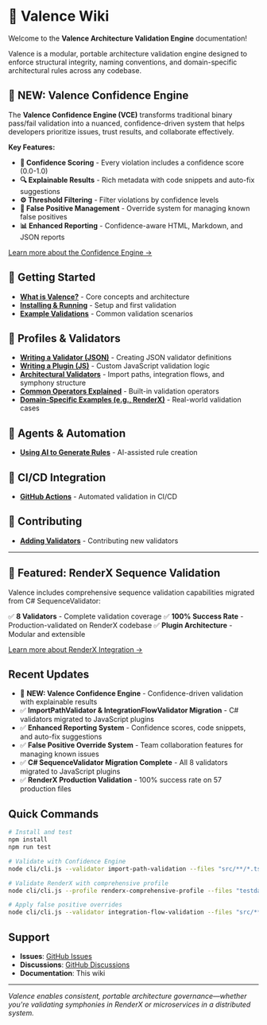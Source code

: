 # 📘 Valence Wiki

Welcome to the **Valence Architecture Validation Engine** documentation!

Valence is a modular, portable architecture validation engine designed to enforce structural integrity, naming conventions, and domain-specific architectural rules across any codebase.

## 🎯 **NEW: Valence Confidence Engine**

The **Valence Confidence Engine (VCE)** transforms traditional binary pass/fail validation into a nuanced, confidence-driven system that helps developers prioritize issues, trust results, and collaborate effectively.

**Key Features:**
- **🎯 Confidence Scoring** - Every violation includes a confidence score (0.0-1.0)
- **🔍 Explainable Results** - Rich metadata with code snippets and auto-fix suggestions
- **⚙️ Threshold Filtering** - Filter violations by confidence levels
- **🚫 False Positive Management** - Override system for managing known false positives
- **📊 Enhanced Reporting** - Confidence-aware HTML, Markdown, and JSON reports

[Learn more about the Confidence Engine →](Getting%20Started/Confidence-Engine)

## 🚀 Getting Started

- **[What is Valence?](Getting%20Started/What-is-Valence)** - Core concepts and architecture
- **[Installing & Running](Getting%20Started/Installing-and-Running)** - Setup and first validation
- **[Example Validations](Getting%20Started/Example-Validations)** - Common validation scenarios

## 🔧 Profiles & Validators

- **[Writing a Validator (JSON)](Profiles%20%26%20Validators/Writing-a-Validator-JSON)** - Creating JSON validator definitions
- **[Writing a Plugin (JS)](Profiles%20%26%20Validators/Writing-a-Plugin-JS)** - Custom JavaScript validation logic
- **[Architectural Validators](Profiles%20%26%20Validators/Architectural-Validators)** - Import paths, integration flows, and symphony structure
- **[Common Operators Explained](Profiles%20%26%20Validators/Common-Operators-Explained)** - Built-in validation operators
- **[Domain-Specific Examples (e.g., RenderX)](Profiles%20%26%20Validators/Domain-Specific-Examples)** - Real-world validation cases

## 🤖 Agents & Automation

- **[Using AI to Generate Rules](Agents%20%26%20Automation/Using-AI-to-Generate-Rules)** - AI-assisted rule creation

## 🔄 CI/CD Integration

- **[GitHub Actions](CI-CD%20Integration/GitHub-Actions)** - Automated validation in CI/CD

## 🤝 Contributing

- **[Adding Validators](Contributing/Adding-Validators)** - Contributing new validators

---

## 🎼 Featured: RenderX Sequence Validation

Valence includes comprehensive sequence validation capabilities migrated from C# SequenceValidator:

✅ **8 Validators** - Complete validation coverage
✅ **100% Success Rate** - Production-validated on RenderX codebase
✅ **Plugin Architecture** - Modular and extensible

[Learn more about RenderX Integration →](Profiles%20%26%20Validators/Domain-Specific-Examples#renderx-sequence-validation)

## Recent Updates

- 🎯 **NEW: Valence Confidence Engine** - Confidence-driven validation with explainable results
- ✅ **ImportPathValidator & IntegrationFlowValidator Migration** - C# validators migrated to JavaScript plugins
- ✅ **Enhanced Reporting System** - Confidence scores, code snippets, and auto-fix suggestions
- ✅ **False Positive Override System** - Team collaboration features for managing known issues
- ✅ **C# SequenceValidator Migration Complete** - All 8 validators migrated to JavaScript plugins
- ✅ **RenderX Production Validation** - 100% success rate on 57 production files

## Quick Commands

```bash
# Install and test
npm install
npm run test

# Validate with Confidence Engine
node cli/cli.js --validator import-path-validation --files "src/**/*.ts" --generate-reports --confidence-threshold 0.8

# Validate RenderX with comprehensive profile
node cli/cli.js --profile renderx-comprehensive-profile --files "testdata/RenderX/src/**/*"

# Apply false positive overrides
node cli/cli.js --validator integration-flow-validation --files "src/**/*.tsx" --show-overrides
```

## Support

- **Issues**: [GitHub Issues](https://github.com/BPMSoftwareSolutions/valance/issues)
- **Discussions**: [GitHub Discussions](https://github.com/BPMSoftwareSolutions/valance/discussions)
- **Documentation**: This wiki

---

*Valence enables consistent, portable architecture governance—whether you're validating symphonies in RenderX or microservices in a distributed system.*
